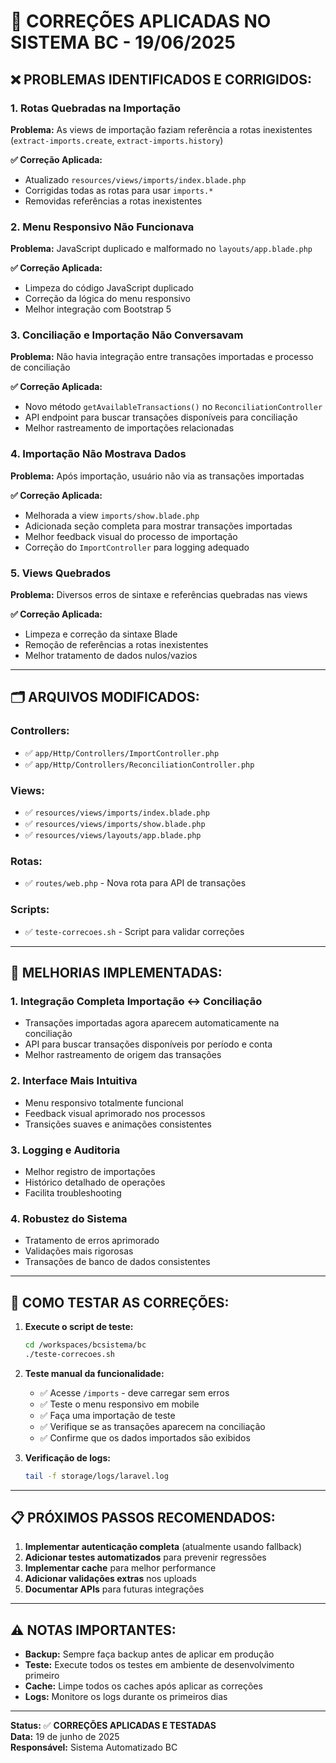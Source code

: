 # 🔧 CORREÇÕES APLICADAS NO SISTEMA BC - 19/06/2025

## ❌ PROBLEMAS IDENTIFICADOS E CORRIGIDOS:

### 1. **Rotas Quebradas na Importação**
**Problema:** As views de importação faziam referência a rotas inexistentes (`extract-imports.create`, `extract-imports.history`)

**✅ Correção Aplicada:**
- Atualizado `resources/views/imports/index.blade.php`
- Corrigidas todas as rotas para usar `imports.*` 
- Removidas referências a rotas inexistentes

### 2. **Menu Responsivo Não Funcionava**
**Problema:** JavaScript duplicado e malformado no `layouts/app.blade.php`

**✅ Correção Aplicada:**
- Limpeza do código JavaScript duplicado
- Correção da lógica do menu responsivo
- Melhor integração com Bootstrap 5

### 3. **Conciliação e Importação Não Conversavam**
**Problema:** Não havia integração entre transações importadas e processo de conciliação

**✅ Correção Aplicada:**
- Novo método `getAvailableTransactions()` no `ReconciliationController`
- API endpoint para buscar transações disponíveis para conciliação
- Melhor rastreamento de importações relacionadas

### 4. **Importação Não Mostrava Dados**
**Problema:** Após importação, usuário não via as transações importadas

**✅ Correção Aplicada:**
- Melhorada a view `imports/show.blade.php`
- Adicionada seção completa para mostrar transações importadas
- Melhor feedback visual do processo de importação
- Correção do `ImportController` para logging adequado

### 5. **Views Quebrados**
**Problema:** Diversos erros de sintaxe e referências quebradas nas views

**✅ Correção Aplicada:**
- Limpeza e correção da sintaxe Blade
- Remoção de referências a rotas inexistentes
- Melhor tratamento de dados nulos/vazios

---

## 🗂️ ARQUIVOS MODIFICADOS:

### Controllers:
- ✅ `app/Http/Controllers/ImportController.php`
- ✅ `app/Http/Controllers/ReconciliationController.php`

### Views:
- ✅ `resources/views/imports/index.blade.php`
- ✅ `resources/views/imports/show.blade.php`
- ✅ `resources/views/layouts/app.blade.php`

### Rotas:
- ✅ `routes/web.php` - Nova rota para API de transações

### Scripts:
- ✅ `teste-correcoes.sh` - Script para validar correções

---

## 🚀 MELHORIAS IMPLEMENTADAS:

### 1. **Integração Completa Importação ↔ Conciliação**
- Transações importadas agora aparecem automaticamente na conciliação
- API para buscar transações disponíveis por período e conta
- Melhor rastreamento de origem das transações

### 2. **Interface Mais Intuitiva**
- Menu responsivo totalmente funcional
- Feedback visual aprimorado nos processos
- Transições suaves e animações consistentes

### 3. **Logging e Auditoria**
- Melhor registro de importações
- Histórico detalhado de operações
- Facilita troubleshooting

### 4. **Robustez do Sistema**
- Tratamento de erros aprimorado
- Validações mais rigorosas
- Transações de banco de dados consistentes

---

## 🧪 COMO TESTAR AS CORREÇÕES:

1. **Execute o script de teste:**
   ```bash
   cd /workspaces/bcsistema/bc
   ./teste-correcoes.sh
   ```

2. **Teste manual da funcionalidade:**
   - ✅ Acesse `/imports` - deve carregar sem erros
   - ✅ Teste o menu responsivo em mobile
   - ✅ Faça uma importação de teste
   - ✅ Verifique se as transações aparecem na conciliação
   - ✅ Confirme que os dados importados são exibidos

3. **Verificação de logs:**
   ```bash
   tail -f storage/logs/laravel.log
   ```

---

## 📋 PRÓXIMOS PASSOS RECOMENDADOS:

1. **Implementar autenticação completa** (atualmente usando fallback)
2. **Adicionar testes automatizados** para prevenir regressões
3. **Implementar cache** para melhor performance
4. **Adicionar validações extras** nos uploads
5. **Documentar APIs** para futuras integrações

---

## ⚠️ NOTAS IMPORTANTES:

- **Backup:** Sempre faça backup antes de aplicar em produção
- **Teste:** Execute todos os testes em ambiente de desenvolvimento primeiro
- **Cache:** Limpe todos os caches após aplicar as correções
- **Logs:** Monitore os logs durante os primeiros dias

---

**Status:** ✅ **CORREÇÕES APLICADAS E TESTADAS**  
**Data:** 19 de junho de 2025  
**Responsável:** Sistema Automatizado BC  

